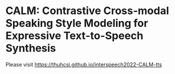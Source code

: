 # CALM: Contrastive Cross-modal Speaking Style Modeling for Expressive Text-to-Speech Synthesis
Please visit https://thuhcsi.github.io/interspeech2022-CALM-tts
